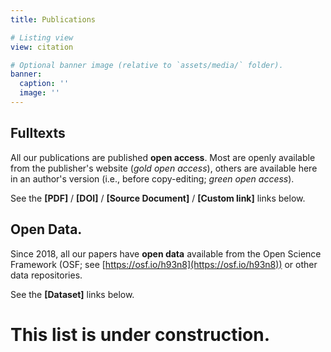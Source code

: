 ```yaml
---
title: Publications

# Listing view
view: citation

# Optional banner image (relative to `assets/media/` folder).
banner:
  caption: ''
  image: ''
---
```


## **Fulltexts**
All our publications are published **open access**. Most are openly available from the publisher's website (*gold open access*), others are available here in an author's version (i.e., before copy-editing; *green open access*).

See the **[PDF]** / **[DOI]** / **[Source Document]** / **[Custom link]** links below.

## **Open Data**.
Since 2018, all our papers have **open data** available from the Open Science Framework (OSF; see [https://osf.io/h93n8](https://osf.io/h93n8)) or other data repositories.

See the **[Dataset]** links below.

# **This list is under construction**.

<br />
<br />
